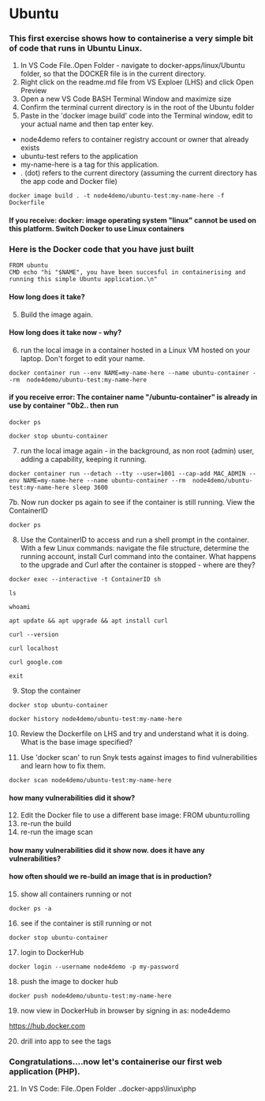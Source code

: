 # Ubuntu

### This first exercise shows how to containerise a very simple bit of code that runs in Ubuntu Linux. 

1. In VS Code File..Open Folder - navigate to docker-apps/linux/Ubuntu folder, so that the DOCKER file is in the current directory.
2. Right click on the readme.md file from VS Exploer (LHS) and click Open Preview
3. Open a new VS Code BASH Terminal Window and maximize size 
4. Confirm the terminal current directory is in the root of the Ubuntu folder
5. Paste in the 'docker image build' code into the Terminal window, edit to your actual name and then tap enter key.

- node4demo refers to container registry account or owner that already exists
- ubuntu-test refers to the application 
- my-name-here is a tag for this application. 
- . (dot) refers to the current directory (assuming the current directory has the app code and Docker file)

```
docker image build . -t node4demo/ubuntu-test:my-name-here -f Dockerfile
```

#### If you receive: docker: image operating system "linux" cannot be used on this platform. Switch Docker to use Linux containers

### Here is the Docker code that you have just built

```
FROM ubuntu
CMD echo "hi "$NAME", you have been succesful in containerising and running this simple Ubuntu application.\n" 
```

#### How long does it take?

5. Build the image again. 

#### How long does it take now - why?

6. run the local image in a container hosted in a Linux VM hosted on your laptop. Don't forget to edit your name.

```
docker container run --env NAME=my-name-here --name ubuntu-container --rm  node4demo/ubuntu-test:my-name-here
```

#### if you receive error: The container name "/ubuntu-container" is already in use by container "0b2.. then run 

```
docker ps

docker stop ubuntu-container
```

7. run the local image again - in the background, as non root (admin) user, adding a capability, keeping it running. 

```
docker container run --detach --tty --user=1001 --cap-add MAC_ADMIN --env NAME=my-name-here --name ubuntu-container --rm  node4demo/ubuntu-test:my-name-here sleep 3600
```

7b. Now run docker ps again to see if the container is still running. View the ContainerID

```
docker ps
```

8. Use the ContainerID to access and run a shell prompt in the container. With a few Linux commands: navigate the file structure, determine the running account, install Curl command into the container. What happens to the upgrade and Curl after the container is stopped - where are they?

```
docker exec --interactive -t ContainerID sh

ls

whoami

apt update && apt upgrade && apt install curl

curl --version

curl localhost

curl google.com

exit
```

9. Stop the container

```
docker stop ubuntu-container

docker history node4demo/ubuntu-test:my-name-here
```
10. Review the Dockerfile on LHS and try and understand what it is doing. What is the base image specified?

11. Use 'docker scan' to run Snyk tests against images to find vulnerabilities and learn how to fix them.

```
docker scan node4demo/ubuntu-test:my-name-here
```
#### how many vulnerabilities did it show?

12. Edit the Docker file to use a different base image: FROM ubuntu:rolling 
13. re-run the build
14. re-run the image scan 

#### how many vulnerabilities did it show now. does it have any vulnerabilities?

#### how often should we re-build an image that is in production?

15. show all containers running or not

```
docker ps -a
```

16. see if the container is still running or not

```
docker stop ubuntu-container
```

17. login to DockerHub

```
docker login --username node4demo -p my-password
```

18. push the image to docker hub

```
docker push node4demo/ubuntu-test:my-name-here
```

19. now view in DockerHub in browser by signing in as: node4demo 

https://hub.docker.com


20. drill into app to see the tags

### Congratulations....now let's containerise our first web application (PHP).

21. In VS Code: File..Open Folder ..docker-apps\linux\php
